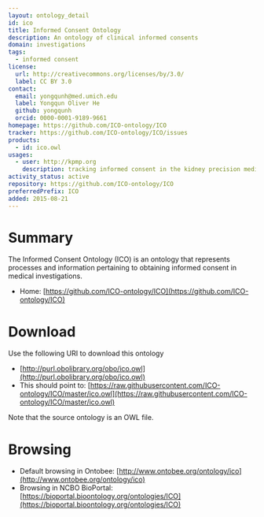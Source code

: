 ```yaml
---
layout: ontology_detail
id: ico
title: Informed Consent Ontology
description: An ontology of clinical informed consents
domain: investigations
tags:
  - informed consent
license:
  url: http://creativecommons.org/licenses/by/3.0/
  label: CC BY 3.0
contact:
  email: yongqunh@med.umich.edu
  label: Yongqun Oliver He
  github: yongqunh
  orcid: 0000-0001-9189-9661
homepage: https://github.com/ICO-ontology/ICO
tracker: https://github.com/ICO-ontology/ICO/issues
products:
  - id: ico.owl
usages:
  - user: http://kpmp.org
    description: tracking informed consent in the kidney precision medicine project that has over 20 institutes involved.
activity_status: active
repository: https://github.com/ICO-ontology/ICO
preferredPrefix: ICO
added: 2015-08-21
---
```


# Summary

The Informed Consent Ontology (ICO) is an ontology that represents processes and information pertaining to obtaining informed consent in medical investigations.

* Home: [https://github.com/ICO-ontology/ICO](https://github.com/ICO-ontology/ICO) 

# Download

Use the following URI to download this ontology

* [http://purl.obolibrary.org/obo/ico.owl](http://purl.obolibrary.org/obo/ico.owl)
* This should point to: [https://raw.githubusercontent.com/ICO-ontology/ICO/master/ico.owl](https://raw.githubusercontent.com/ICO-ontology/ICO/master/ico.owl)

Note that the source ontology is an OWL file.  

# Browsing

* Default browsing in Ontobee: [http://www.ontobee.org/ontology/ico](http://www.ontobee.org/ontology/ico)
* Browsing in NCBO BioPortal: [https://bioportal.bioontology.org/ontologies/ICO](https://bioportal.bioontology.org/ontologies/ICO)
